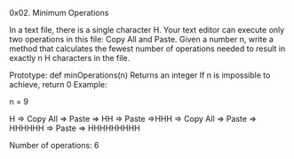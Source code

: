 0x02. Minimum Operations

In a text file, there is a single character H.
Your text editor can execute only two operations in this file:
Copy All and Paste. Given a number n, write a method that
calculates the fewest number of operations needed to result in
exactly n H characters in the file.

Prototype: def minOperations(n)
Returns an integer
If n is impossible to achieve, return 0
Example:

n = 9

H => Copy All => Paste => HH => Paste =>HHH => Copy All => Paste => HHHHHH => Paste => HHHHHHHHH

Number of operations: 6